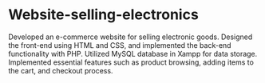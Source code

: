 # Website-selling-electronics
Developed an e-commerce website for selling electronic goods. Designed the front-end using HTML and CSS, and implemented the back-end functionality with PHP. Utilized MySQL database in Xampp for data storage. Implemented essential features such as product browsing, adding items to the cart, and checkout process.
